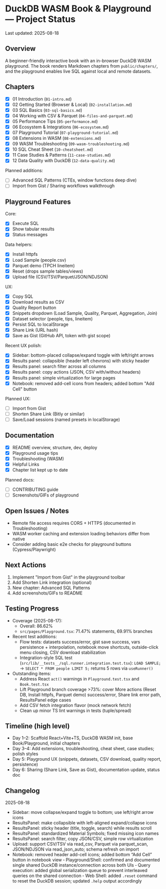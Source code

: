 # DuckDB WASM Book & Playground — Project Status

Last updated: 2025-08-18

## Overview

A beginner-friendly interactive book with an in-browser DuckDB WASM playground. The book renders Markdown chapters from `public/chapters/`, and the playground enables live SQL against local and remote datasets.

## Chapters

- [x] 01 Introduction (`01-intro.md`)
- [x] 02 Getting Started (Browser & Local) (`02-installation.md`)
- [x] 03 SQL Basics (`03-sql-basics.md`)
- [x] 04 Working with CSV & Parquet (`04-files-and-parquet.md`)
- [x] 05 Performance Tips (`05-performance.md`)
- [x] 06 Ecosystem & Integrations (`06-ecosystem.md`)
- [x] 07 Playground Tutorial (`07-playground-tutorial.md`)
- [x] 08 Extensions in WASM (`08-extensions.md`)
- [x] 09 WASM Troubleshooting (`09-wasm-troubleshooting.md`)
- [x] 10 SQL Cheat Sheet (`10-cheatsheet.md`)
- [x] 11 Case Studies & Patterns (`11-case-studies.md`)
- [x] 12 Data Quality with DuckDB (`12-data-quality.md`)

Planned additions:

- [ ] Advanced SQL Patterns (CTEs, window functions deep dive)
- [ ] Import from Gist / Sharing workflows walkthrough

## Playground Features

Core:

- [x] Execute SQL
- [x] Show tabular results
- [x] Status messages

Data helpers:

- [x] Install httpfs
- [x] Load Sample (people.csv)
- [x] Parquet demo (TPCH lineitem)
- [x] Reset (drops sample tables/views)
- [x] Upload file (CSV/TSV/Parquet/JSON/NDJSON)

UX:

- [x] Copy SQL
- [x] Download results as CSV
- [x] Quality Report button
- [x] Snippets dropdown (Load Sample, Quality, Parquet, Aggregation, Join)
- [x] Dataset selector (people, tips, lineitem)
- [x] Persist SQL to localStorage
- [x] Share Link (URL hash)
- [x] Save as Gist (GitHub API, token with gist scope)

Recent UX polish:

- [x] Sidebar: bottom-placed collapse/expand toggle with left/right arrows
- [x] Results panel: collapsible (header left chevrons) with sticky header
- [x] Results panel: search filter across all columns
- [x] Results panel: copy actions (JSON, CSV with/without headers)
- [x] Results panel: simple virtualization for large pages
- [x] Notebook: removed add-cell icons from headers; added bottom "Add Cell" button

Planned UX:

- [ ] Import from Gist
- [ ] Shorten Share Link (Bitly or similar)
- [ ] Save/Load sessions (named presets in localStorage)

## Documentation

- [x] README overview, structure, dev, deploy
- [x] Playground usage tips
- [x] Troubleshooting (WASM)
- [x] Helpful Links
- [x] Chapter list kept up to date

Planned docs:

- [ ] CONTRIBUTING guide
- [ ] Screenshots/GIFs of playground

## Open Issues / Notes

- Remote file access requires CORS + HTTPS (documented in Troubleshooting)
- WASM worker caching and extension loading behaviors differ from native
- Consider adding basic e2e checks for playground buttons (Cypress/Playwright)

## Next Actions

1. Implement "Import from Gist" in the playground toolbar
2. Add Shorten Link integration (optional)
3. New chapter: Advanced SQL Patterns
4. Add screenshots/GIFs to README

## Testing Progress

- Coverage (2025-08-17):
  - Overall: 86.62%
  - `src/pages/Playground.tsx`: 71.47% statements, 69.91% branches
- Recent test additions:
  - Flow tests: datasets success/error, gist save success, vars persistence + interpolation, notebook move shortcuts, outside-click menu closing, CSV download stabilization
  - Integration-style SQL test (`src/lib/__tests__/sql.runner.integration.test.tsx`): `LOAD SAMPLE;` → `SELECT * FROM people LIMIT 5;` returns 5 rows via `useRunner()`
- Outstanding items:
  - Address React `act()` warnings in `Playground.test.tsx` and `Book.test.tsx`
  - Lift Playground branch coverage >73%: cover More actions (Reset DB, Install httpfs, Parquet demo) success/error, Share link error path, ResultsPanel edge cases
  - Add CSV fetch integration flavor (mock network fetch)
  - Clean up minor TS lint warnings in tests (tuple/spread)

## Timeline (high level)

- Day 1–2: Scaffold React+Vite+TS, DuckDB WASM init, base Book/Playground, initial chapters
- Day 3–4: Add extensions, troubleshooting, cheat sheet, case studies; polish styles
- Day 5: Playground UX (snippets, datasets, CSV download, quality report, persistence)
- Day 6: Sharing (Share Link, Save as Gist), documentation update, status doc

## Changelog

2025-08-18

- Sidebar: move collapse/expand toggle to bottom; use left/right arrow icons
- ResultsPanel: make collapsible with left-aligned expand/collapse icons
- ResultsPanel: sticky header (title, toggle, search) while results scroll
- ResultsPanel: standardized Material Symbols; fixed missing icon names
- ResultsPanel: search filter, copy JSON/CSV, simple row virtualization
- Upload: support CSV/TSV via read_csv, Parquet via parquet_scan, JSON/NDJSON via read_json_auto; schema refresh on import
- Notebook: removed header add-cell icons; added bottom “Add Cell” button in notebook view
‑ Playground/Shell: confirmed and documented single shared DuckDB instance/connection across both UIs
‑ Query execution: added global serialization queue to prevent interleaved queries on the shared connection
‑ Web Shell: added `.reset` command to reset the DuckDB session; updated `.help` output accordingly
